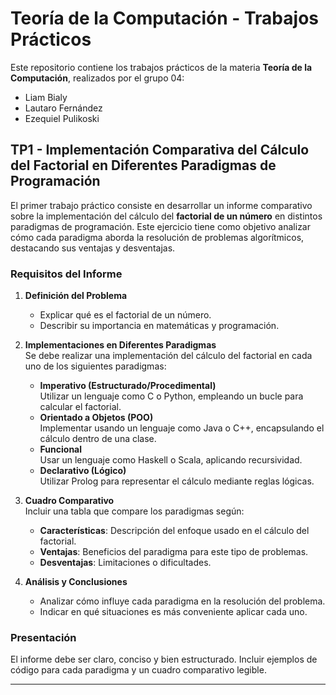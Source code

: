 # Teoría de la Computación - Trabajos Prácticos

Este repositorio contiene los trabajos prácticos de la materia **Teoría de la Computación**, realizados por el grupo 04:

- Liam Bialy  
- Lautaro Fernández  
- Ezequiel Pulikoski  

## TP1 - Implementación Comparativa del Cálculo del Factorial en Diferentes Paradigmas de Programación

El primer trabajo práctico consiste en desarrollar un informe comparativo sobre la implementación del cálculo del **factorial de un número** en distintos paradigmas de programación. Este ejercicio tiene como objetivo analizar cómo cada paradigma aborda la resolución de problemas algorítmicos, destacando sus ventajas y desventajas.

### Requisitos del Informe

1. **Definición del Problema**  
   - Explicar qué es el factorial de un número.  
   - Describir su importancia en matemáticas y programación.

2. **Implementaciones en Diferentes Paradigmas**  
   Se debe realizar una implementación del cálculo del factorial en cada uno de los siguientes paradigmas:
   - **Imperativo (Estructurado/Procedimental)**  
     Utilizar un lenguaje como C o Python, empleando un bucle para calcular el factorial.
   - **Orientado a Objetos (POO)**  
     Implementar usando un lenguaje como Java o C++, encapsulando el cálculo dentro de una clase.
   - **Funcional**  
     Usar un lenguaje como Haskell o Scala, aplicando recursividad.
   - **Declarativo (Lógico)**  
     Utilizar Prolog para representar el cálculo mediante reglas lógicas.

3. **Cuadro Comparativo**  
   Incluir una tabla que compare los paradigmas según:
   - **Características**: Descripción del enfoque usado en el cálculo del factorial.  
   - **Ventajas**: Beneficios del paradigma para este tipo de problemas.  
   - **Desventajas**: Limitaciones o dificultades.

4. **Análisis y Conclusiones**  
   - Analizar cómo influye cada paradigma en la resolución del problema.  
   - Indicar en qué situaciones es más conveniente aplicar cada uno.

### Presentación

El informe debe ser claro, conciso y bien estructurado. Incluir ejemplos de código para cada paradigma y un cuadro comparativo legible.

---
